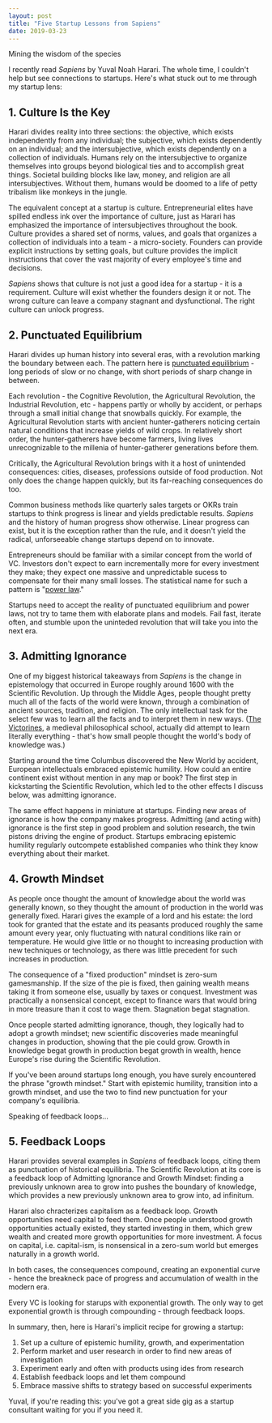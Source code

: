 ```yaml
---
layout: post
title: "Five Startup Lessons from Sapiens"
date: 2019-03-23
---
```


Mining the wisdom of the species

<!--more-->

I recently read _Sapiens_ by Yuval Noah Harari. The whole time, I couldn't help but see connections to startups. Here's what stuck out to me through my startup lens:

## 1. Culture Is the Key

Harari divides reality into three sections: the objective, which exists independently from any individual; the subjective, which exists dependently on an individual; and the intersubjective, which exists dependently on a collection of individuals. Humans rely on the intersubjective to organize themselves into groups beyond biological ties and to accomplish great things. Societal building blocks like law, money, and religion are all intersubjectives. Without them, humans would be doomed to a life of petty tribalism like monkeys in the jungle.

The equivalent concept at a startup is culture. Entrepreneurial elites have spilled endless ink over the importance of culture, just as Harari has emphasized the importance of intersubjectives throughout the book. Culture provides a shared set of norms, values, and goals that organizes a collection of individuals into a team - a micro-society. Founders can provide explicit instructions by setting goals, but culture provides the implicit instructions that cover the vast majority of every employee's time and decisions.

_Sapiens_ shows that culture is not just a good idea for a startup - it is a requirement. Culture will exist whether the founders design it or not. The wrong culture can leave a company stagnant and dysfunctional. The right culture can unlock progress.

## 2. Punctuated Equilibrium

Harari divides up human history into several eras, with a revolution marking the boundary between each. The pattern here is [punctuated equilibrium](https://en.wikipedia.org/wiki/Punctuated_equilibrium) - long periods of slow or no change, with short periods of sharp change in between.

Each revolution - the Cognitive Revolution, the Agricultural Revolution, the Industrial Revolution, etc - happens partly or wholly by accident, or perhaps through a small initial change that snowballs quickly. For example, the Agricultural Revolution starts with ancient hunter-gatherers noticing certain natural conditions that increase yields of wild crops. In relatively short order, the hunter-gatherers have become farmers, living lives unrecognizable to the millenia of hunter-gatherer generations before them.

Critically, the Agricultural Revolution brings with it a host of unintended consequences: cities, diseases, professions outside of food production. Not only does the change happen quickly, but its far-reaching consequences do too.

Common business methods like quarterly sales targets or OKRs train startups to think progress is linear and yields predictable results. _Sapiens_ and the history of human progress show otherwise. Linear progress can exist, but it is the exception rather than the rule, and it doesn't yield the radical, unforseeable change startups depend on to innovate.

Entrepreneurs should be familiar with a similar concept from the world of VC. Investors don't expect to earn incrementally more for every investment they make; they expect one massive and unpredictable sucess to compensate for their many small losses. The statistical name for such a pattern is "[power law](https://en.wikipedia.org/wiki/Power_law)."

Startups need to accept the reality of punctuated equilibrium and power laws, not try to tame them with elaborate plans and models. Fail fast, iterate often, and stumble upon the uninteded revolution that will take you into the next era.

## 3. Admitting Ignorance

One of my biggest historical takeaways from _Sapiens_ is the change in epistemology that occurred in Europe roughly around 1600 with the Scientific Revolution. Up through the Middle Ages, people thought pretty much all of the facts of the world were known, through a combination of ancient sources, tradition, and religion. The only intellectual task for the select few was to learn all the facts and to interpret them in new ways. ([The Victorines](https://historyofphilosophy.net/victorines), a medieval philosophical school, actually did attempt to learn literally everything - that's how small people thought the world's body of knowledge was.)

Starting around the time Columbus discovered the New World by accident, European intellectuals embraced epistemic humility. How could an entire continent exist without mention in any map or book? The first step in kickstarting the Scientific Revolution, which led to the other effects I discuss below, was admitting ignorance.

The same effect happens in miniature at startups. Finding new areas of ignorance is how the company makes progress. Admitting (and acting with) ignorance is the first step in good problem and solution research, the twin pistons driving the engine of product. Startups embracing epistemic humility regularly outcompete established companies who think they know everything about their market.

## 4. Growth Mindset

As people once thought the amount of knowledge about the world was generally known, so they thought the amount of production in the world was generally fixed. Harari gives the example of a lord and his estate: the lord took for granted that the estate and its peasants produced roughly the same amount every year, only fluctuating with natural conditions like rain or temperature. He would give little or no thought to increasing production with new techniques or technology, as there was little precedent for such increases in production.

The consequence of a "fixed production" mindset is zero-sum gamesmanship. If the size of the pie is fixed, then gaining wealth means taking it from someone else, usually by taxes or conquest. Investment was practically a nonsensical concept, except to finance wars that would bring in more treasure than it cost to wage them. Stagnation begat stagnation.

Once people started admitting ignorance, though, they logically had to adopt a growth mindset; new scientific discoveries made meaningful changes in production, showing that the pie could grow. Growth in knowledge begat growth in production begat growth in wealth, hence Europe's rise during the Scientific Revolution.

If you've been around startups long enough, you have surely encountered the phrase "growth mindset." Start with epistemic humility, transition into a growth mindset, and use the two to find new punctuation for your company's equilibria.

Speaking of feedback loops...

## 5. Feedback Loops

Harari provides several examples in _Sapiens_ of feedback loops, citing them as punctuation of historical equilibria. The Scientific Revolution at its core is a feedback loop of Admitting Ignorance and Growth Mindset: finding a previously unknown area to grow into pushes the boundary of knowledge, which provides a new previously unknown area to grow into, ad infinitum.

Harari also chracterizes capitalism as a feedback loop. Growth opportunities need capital to feed them. Once people understood growth opportunities actually existed, they started investing in them, which grew wealth and created more growth opportunities for more investment. A focus on capital, i.e. capital-ism, is nonsensical in a zero-sum world but emerges naturally in a growth world.

In both cases, the consequences compound, creating an exponential curve - hence the breakneck pace of progress and accumulation of wealth in the modern era.

Every VC is looking for starups with exponential growth. The only way to get exponential growth is through compounding - through feedback loops.

In summary, then, here is Harari's implicit recipe for growing a startup:

1. Set up a culture of epistemic humility, growth, and experimentation
1. Perform market and user research in order to find new areas of investigation
1. Experiment early and often with products using ides from research
1. Establish feedback loops and let them compound
1. Embrace massive shifts to strategy based on successful experiments

Yuval, if you're reading this: you've got a great side gig as a startup consultant waiting for you if you need it.

